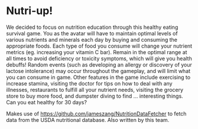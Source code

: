 # Nutri-up!
We decided to focus on nutrition education through this healthy eating survival game. You as the avatar will have to maintain optimal levels of various nutrients and minerals each day by buying and consuming the appropriate foods. Each type of food you consume will change your nutrient metrics (eg. increasing your vitamin C bar). Remain in the optimal range at all times to avoid deficiency or toxicity symptoms, which will give you health debuffs! Random events (such as developing an allergy or discovery of your lactose intolerance) may occur throughout the gameplay, and will limit what you can consume in game. Other features in the game include exercising to increase stamina, visiting the doctor for tips on how to deal with any illnesses, restaurants to fulfill all your nutrient needs, visiting the grocery store to buy more food, and dumpster diving to find ... interesting things. Can you eat healthy for 30 days?

Makes use of https://github.com/jameszang/NutritionDataFetcher to fetch data from the USDA nutritional database. Also written by this team.
